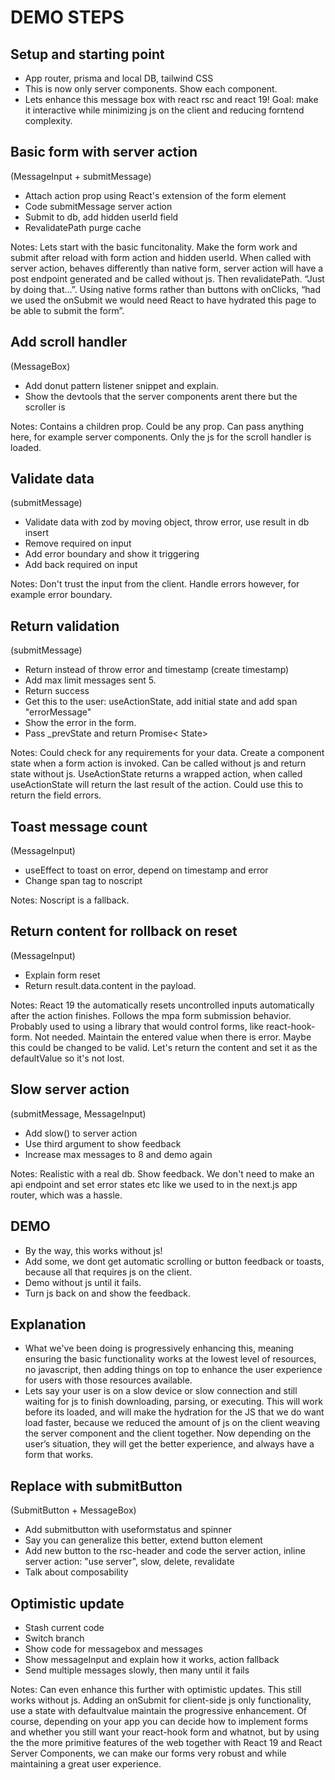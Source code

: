 # DEMO STEPS

## Setup and starting point

- App router, prisma and local DB, tailwind CSS
- This is now only server components. Show each component.
- Lets enhance this message box with react rsc and react 19! Goal: make it interactive while minimizing js on the client and reducing forntend complexity.

## Basic form with server action

(MessageInput + submitMessage)

- Attach action prop using React's extension of the form element
- Code submitMessage server action
- Submit to db, add hidden userId field
- RevalidatePath purge cache

Notes: Lets start with the basic funcitonality. Make the form work and submit after reload with form action and hidden userId. When called with server action, behaves differently than native form, server action will have a post endpoint generated and be called without js. Then revalidatePath. “Just by doing that…”. Using native forms rather than buttons with onClicks, “had we used the onSubmit we would need React to have hydrated this page to be able to submit the form”.

## Add scroll handler

(MessageBox)

- Add donut pattern listener snippet and explain.
- Show the devtools that the server components arent there but the scroller is

Notes: Contains a children prop. Could be any prop. Can pass anything here, for example server components. Only the js for the scroll handler is loaded.

## Validate data

(submitMessage)

- Validate data with zod by moving object, throw error, use result in db insert
- Remove required on input
- Add error boundary and show it triggering
- Add back required on input

Notes: Don't trust the input from the client. Handle errors however, for example error boundary.

## Return validation

(submitMessage)

- Return instead of throw error and timestamp (create timestamp)
- Add max limit messages sent 5.
- Return success
- Get this to the user: useActionState, add initial state and add span "errorMessage"
- Show the error in the form.
- Pass _prevState and return Promise< State>

Notes: Could check for any requirements for your data. Create a component state when a form action is invoked. Can be called without js and return state without js. UseActionState returns a wrapped action, when called useActionState will return the last result of the action. Could use this to return the field errors.

## Toast message count

(MessageInput)

- useEffect to toast on error, depend on timestamp and error
- Change span tag to noscript

Notes: Noscript is a fallback.

## Return content for rollback on reset

(MessageInput)

- Explain form reset
- Return result.data.content in the payload.

Notes:
React 19 the automatically resets uncontrolled inputs automatically after the action finishes. Follows the mpa form submission behavior. Probably used to using a library that would control forms, like react-hook-form. Not needed. Maintain the entered value when there is error. Maybe this could be changed to be valid. Let's return the content and set it as the defaultValue so it's not lost.

## Slow server action

(submitMessage, MessageInput)

- Add slow() to server action
- Use third argument to show feedback
- Increase max messages to 8 and demo again

Notes: Realistic with a real db. Show feedback. We don't need to make an api endpoint and set error states etc like we used to in the next.js app router, which was a hassle.

## DEMO

- By the way, this works without js!
- Add some, we dont get automatic scrolling or button feedback or toasts, because all that requires js on the client.
- Demo without js until it fails.
- Turn js back on and show the feedback.

## Explanation

- What we've been doing is progressively enhancing this, meaning ensuring the basic functionality works at the lowest level of resources, no javascript, then adding things on top to enhance the user experience for users with those resources available.
- Lets say your user is on a slow device or slow connection and still waiting for js to finish downloading, parsing, or executing. This will work before its loaded, and will make the hydration for the JS that we do want load faster, because we reduced the amount of js on the client weaving the server component and the client together. Now depending on the user’s situation, they will get the better experience, and always have a form that works.

## Replace with submitButton

(SubmitButton + MessageBox)

- Add submitbutton with useformstatus and spinner
- Say you can generalize this better, extend button element
- Add new button to the rsc-header and code the server action, inline server action: "use server", slow, delete, revalidate
- Talk about composability

## Optimistic update

- Stash current code
- Switch branch
- Show code for messagebox and messages
- Show messageInput and explain how it works, action fallback
- Send multiple messages slowly, then many until it fails

Notes: Can even enhance this further with optimistic updates. This still works without js. Adding an onSubmit for client-side js only functionality, use a state with defaultvalue maintain the progressive enhancement.
Of course, depending on your app you can decide how to implement forms and whether you still want your react-hook form and whatnot, but by using the the more primitive features of the web together with React 19 and React Server Components, we can make our forms very robust and while maintaining a great user experience.
